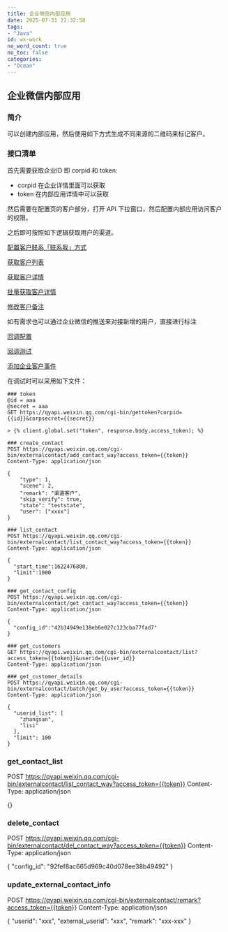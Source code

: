 ```yaml
---
title: 企业微信内部应用
date: 2025-07-31 21:32:58
tags:
- "Java"
id: wx-work
no_word_count: true
no_toc: false
categories: 
- "Ocean"
---
```


## 企业微信内部应用

### 简介

可以创建内部应用，然后使用如下方式生成不同来源的二维码来标记客户。

### 接口清单

首先需要获取企业ID 即 corpid 和 token:

- corpid 在企业详情里面可以获取
- token 在内部应用详情中可以获取

然后需要在配置页的客户部分，打开 API 下拉窗口，然后配置内部应用访问客户的权限。

之后即可按照如下逻辑获取用户的渠道。

[配置客户联系「联系我」方式](https://developer.work.weixin.qq.com/document/path/92228#%E9%85%8D%E7%BD%AE%E5%AE%A2%E6%88%B7%E8%81%94%E7%B3%BB%E3%80%8C%E8%81%94%E7%B3%BB%E6%88%91%E3%80%8D%E6%96%B9%E5%BC%8F)

[获取客户列表](https://developer.work.weixin.qq.com/document/path/92113)

[获取客户详情](https://developer.work.weixin.qq.com/document/path/92114)

[批量获取客户详情](https://developer.work.weixin.qq.com/document/path/92994)

[修改客户备注](https://developer.work.weixin.qq.com/document/path/92115)

如有需求也可以通过企业微信的推送来对接新增的用户，直接进行标注

[回调配置](https://developer.work.weixin.qq.com/document/path/90930)

[回调测试](https://developer.work.weixin.qq.com/devtool/interface/alone?id=14961)

[添加企业客户事件](https://developer.work.weixin.qq.com/document/path/92130#%E6%B7%BB%E5%8A%A0%E4%BC%81%E4%B8%9A%E5%AE%A2%E6%88%B7%E4%BA%8B%E4%BB%B6)

在调试时可以采用如下文件：

```text
### token
@id = aaa
@secret = aaa
GET https://qyapi.weixin.qq.com/cgi-bin/gettoken?corpid={{id}}&corpsecret={{secret}}

> {% client.global.set("token", response.body.access_token); %}

### create_contact
POST https://qyapi.weixin.qq.com/cgi-bin/externalcontact/add_contact_way?access_token={{token}}
Content-Type: application/json

{
    "type": 1,
    "scene": 2,
    "remark": "渠道客户",
    "skip_verify": true,
    "state": "teststate",
    "user": ["xxxx"]
}

### list_contact
POST https://qyapi.weixin.qq.com/cgi-bin/externalcontact/list_contact_way?access_token={{token}}
Content-Type: application/json

{
  "start_time":1622476800,
  "limit":1000
}

### get_contact_config
POST https://qyapi.weixin.qq.com/cgi-bin/externalcontact/get_contact_way?access_token={{token}}
Content-Type: application/json

{
  "config_id":"42b34949e138eb6e027c123cba77fad7"
}

### get_customers
GET https://qyapi.weixin.qq.com/cgi-bin/externalcontact/list?access_token={{token}}&userid={{user_id}}
Content-Type: application/json

### get_customer_details
POST https://qyapi.weixin.qq.com/cgi-bin/externalcontact/batch/get_by_user?access_token={{token}}
Content-Type: application/json

{
  "userid_list": [
    "zhangsan",
    "lisi"
  ],
  "limit": 100
}
```

### get_contact_list
POST https://qyapi.weixin.qq.com/cgi-bin/externalcontact/list_contact_way?access_token={{token}}
Content-Type: application/json

{}

### delete_contact
POST https://qyapi.weixin.qq.com/cgi-bin/externalcontact/del_contact_way?access_token={{token}}
Content-Type: application/json

{
  "config_id": "92fef8ac665d969c40d078ee38b49492"
}

### update_external_contact_info
POST https://qyapi.weixin.qq.com/cgi-bin/externalcontact/remark?access_token={{token}}
Content-Type: application/json

{
  "userid": "xxx",
  "external_userid": "xxx",
  "remark": "xxx-xxx"
}
